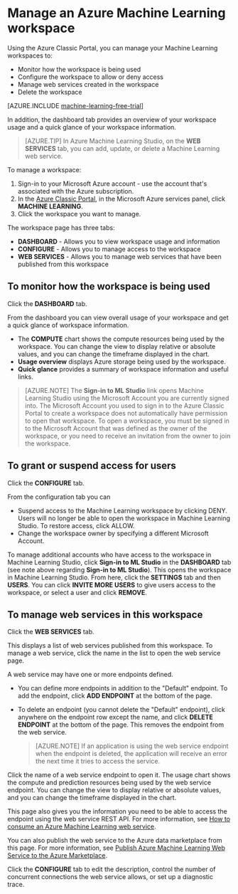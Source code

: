 <properties
    pageTitle="Manage a Machine Learning workspace | Microsoft Azure"
    description="Manage access to Azure Machine Learning workspaces, and deploy and manage ML API web services"
    services="machine-learning"
    documentationCenter=""
    authors="garyericson"
    manager="paulettm"
    editor="cgronlun"/>

<tags
    ms.service="machine-learning"
    ms.workload="data-services"
    ms.tgt_pltfrm="na"
    ms.devlang="na"
    ms.topic="article"
    ms.date="10/15/2015"
    ms.author="garye"/>


# Manage an Azure Machine Learning workspace
Using the Azure Classic Portal, you can manage your Machine Learning workspaces to:

- Monitor how the workspace is being used
- Configure the workspace to allow or deny access
- Manage web services created in the workspace
- Delete the workspace

[AZURE.INCLUDE [machine-learning-free-trial](../../includes/machine-learning-free-trial.md)]

In addition, the dashboard tab provides an overview of your workspace usage and a quick glance of your workspace information.  

> [AZURE.TIP] In Azure Machine Learning Studio, on the **WEB SERVICES** tab, you can add, update, or delete a Machine Learning web service.

To manage a workspace:

1.  Sign-in to your Microsoft Azure account - use the account that's associated with the Azure subscription.
2.  In the [Azure Classic Portal](https://manage.windowsazure.com/), in the Microsoft Azure services panel, click **MACHINE LEARNING**.
3.  Click the workspace you want to manage.

The workspace page has three tabs:

- **DASHBOARD** - Allows you to view workspace usage and information
- **CONFIGURE** - Allows you to manage access to the workspace
- **WEB SERVICES** - Allows you to manage web services that have been published from this workspace


## To monitor how the workspace is being used

Click the **DASHBOARD** tab.

From the dashboard you can view overall usage of your workspace and get a quick glance of workspace information.

- The **COMPUTE** chart shows the compute resources being used by the workspace. You can change the view to display relative or absolute values, and you can change the timeframe displayed in the chart.
- **Usage overview** displays Azure storage being used by the workspace.
- **Quick glance** provides a summary of workspace information and useful links.

> [AZURE.NOTE] The **Sign-in to ML Studio** link opens Machine Learning Studio using the Microsoft Account you are currently signed into. The Microsoft Account you used to sign in to the Azure Classic Portal to create a workspace does not automatically have permission to open that workspace. To open a workspace, you must be signed in to the Microsoft Account that was defined as the owner of the workspace, or you need to receive an invitation from the owner to join the workspace.


## To grant or suspend access for users ##

Click the **CONFIGURE** tab.

From the configuration tab you can

- Suspend access to the Machine Learning workspace by clicking DENY. Users will no longer be able to open the workspace in Machine Learning Studio. To restore access, click ALLOW.
- Change the workspace owner by specifying a different Microsoft Account.

To manage additional accounts who have access to the workspace in Machine Learning Studio, click **Sign-in to ML Studio** in the **DASHBOARD** tab (see note above regarding **Sign-in to ML Studio**). This opens the workspace in Machine Learning Studio. From here, click the **SETTINGS** tab and then **USERS**. You can click **INVITE MORE USERS** to give users access to the workspace, or select a user and click **REMOVE**.


## To manage web services in this workspace

Click the **WEB SERVICES** tab.

This displays a list of web services published from this workspace.
To manage a web service, click the name in the list to open the web service page.

A web service may have one or more endpoints defined.

- You can define more endpoints in addition to the "Default" endpoint. To add the endpoint, click **ADD ENDPOINT** at the bottom of the page.

- To delete an endpoint (you cannot delete the "Default" endpoint), click anywhere on the endpoint row except the name, and click **DELETE ENDPOINT** at the bottom of the page. This removes the endpoint from the web service.

    > [AZURE.NOTE] If an application is using the web service endpoint when the endpoint is deleted, the application will receive an error the next time it tries to access the service.

Click the name of a web service endpoint to open it. The usage chart shows the compute and prediction resources being used by the web service endpoint. You can change the view to display relative or absolute values, and you can change the timeframe displayed in the chart.

This page also gives you the information you need to be able to access the endpoint using the web service REST API. For more information, see [How to consume an Azure Machine Learning web service][consume].

You can also publish the web service to the Azure data marketplace from this page. For more information, see [Publish Azure Machine Learning Web Service to the Azure Marketplace][marketplace].

Click the **CONFIGURE** tab to edit the description, control the number of concurrent connections the web service allows, or set up a diagnostic trace.

[consume]: machine-learning-consume-web-services.md
[marketplace]: machine-learning-publish-web-service-to-azure-marketplace.md

